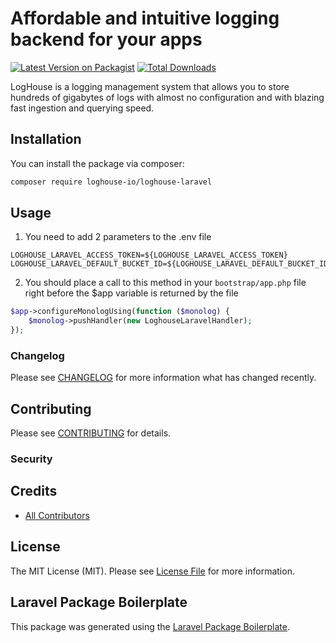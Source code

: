 # Affordable and intuitive logging backend for your apps

[![Latest Version on Packagist](https://img.shields.io/packagist/v/loghouse-io/loghouse-laravel.svg?style=flat-square)](https://packagist.org/packages/loghouse-io/loghouse-laravel)
[![Total Downloads](https://img.shields.io/packagist/dt/loghouse-io/loghouse-laravel.svg?style=flat-square)](https://packagist.org/packages/loghouse-io/loghouse-laravel)

LogHouse is a logging management system that allows you to store hundreds of gigabytes of logs with almost no configuration and with blazing fast ingestion and querying speed.
## Installation

You can install the package via composer:

```bash
composer require loghouse-io/loghouse-laravel
```

## Usage

1. You need to add 2 parameters to the .env file
```
LOGHOUSE_LARAVEL_ACCESS_TOKEN=${LOGHOUSE_LARAVEL_ACCESS_TOKEN}
LOGHOUSE_LARAVEL_DEFAULT_BUCKET_ID=${LOGHOUSE_LARAVEL_DEFAULT_BUCKET_ID}
```
2. You should place a call to this method in your `bootstrap/app.php` file right before the $app variable is returned by the file
```php
$app->configureMonologUsing(function ($monolog) {
    $monolog->pushHandler(new LoghouseLaravelHandler);
});
```

### Changelog

Please see [CHANGELOG](CHANGELOG.md) for more information what has changed recently.

## Contributing

Please see [CONTRIBUTING](CONTRIBUTING.md) for details.

### Security

## Credits

-   [All Contributors](../../contributors)

## License

The MIT License (MIT). Please see [License File](LICENSE.md) for more information.

## Laravel Package Boilerplate

This package was generated using the [Laravel Package Boilerplate](https://laravelpackageboilerplate.com).
